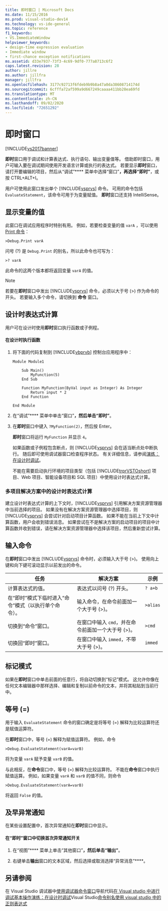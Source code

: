 ```yaml
---
title: 即时窗口 | Microsoft Docs
ms.date: 11/15/2016
ms.prod: visual-studio-dev14
ms.technology: vs-ide-general
ms.topic: reference
f1_keywords:
- VS.ImmediateWindow
helpviewer_keywords:
- design-time expression evaluation
- Immediate window
- first-chance exception notifications
ms.assetid: d33e7937-73f3-4c69-9df0-777a8713c6f2
caps.latest.revision: 28
author: jillre
ms.author: jillfra
manager: jillfra
ms.openlocfilehash: 3177c92713f6fdeb9b9b8a47a0da38608714174d
ms.sourcegitcommit: 6cfffa72af599a9d667249caaaa411bb28ea69fd
ms.translationtype: MT
ms.contentlocale: zh-CN
ms.lasthandoff: 09/02/2020
ms.locfileid: "72651292"
---
```

# <a name="immediate-window"></a>即时窗口
[!INCLUDE[vs2017banner](../../includes/vs2017banner.md)]

**即时**窗口用于调试和计算表达式、执行语句、输出变量值等。 借助即时窗口，用户可输入要在调试期间使用开发语言计算或执行的表达式。 若要显示**即时**窗口，请打开要编辑的项目，然后从“调试”**** 菜单中选择“窗口”****，再选择“即时”****，或按 CTRL+ALT+I。

 用户可使用此窗口发出单个 [!INCLUDE[vsprvs](../../includes/vsprvs-md.md)] 命令。 可用的命令包括 `EvaluateStatement`，该命令可用于为变量赋值。 **即时**窗口还支持 IntelliSense。

## <a name="displaying-the-values-of-variables"></a>显示变量的值
 此窗口在调试应用程序时特别有用。 例如，若要检查变量的值 `varA` ，可以使用 [Print 命令](../../ide/reference/print-command.md)：

```
>Debug.Print varA
```

 问号 (?) 是 `Debug.Print` 的别名，所以此命令也可写为：

```
>? varA
```

 此命令的这两个版本都将返回变量 `varA` 的值。

> [!NOTE]
> 若要在**即时**窗口中发出 [!INCLUDE[vsprvs](../../includes/vsprvs-md.md)] 命令，必须以大于号 (>) 作为命令的开头。 若要输入多个命令，请切换到 **命令** 窗口。

## <a name="design-time-expression-evaluation"></a>设计时表达式计算
 用户可在设计时使用**即时**窗口执行函数或子例程。

#### <a name="to-execute-a-function-at-design-time"></a>在设计时执行函数

1. 将下面的代码复制到 [!INCLUDE[vbprvb](../../includes/vbprvb-md.md)] 控制台应用程序中：

   ```
   Module Module1

       Sub Main()
           MyFunction(5)
       End Sub

       Function MyFunction(ByVal input as Integer) As Integer
           Return input * 2
       End Function

   End Module
   ```

2. 在“调试”**** 菜单中单击“窗口”****，然后单击“即时”****。

3. 在**即时**窗口中键入 `?MyFunction(2)`，然后按 Enter。

    **即时**窗口将运行 `MyFunction` 并显示 `4`。

   如果函数或子例程包含断点，则 [!INCLUDE[vsprvs](../../includes/vsprvs-md.md)] 会在适当断点处中断执行。 随后即可使用调试器窗口检查程序状态。 有关详细信息，请参阅[演练：在设计时调试](../../debugger/walkthrough-debugging-at-design-time.md)。

   不能在需要启动执行环境的项目类型（包括 [!INCLUDE[trprVSTOshort](../../includes/trprvstoshort-md.md)] 项目、Web 项目、智能设备项目和 SQL 项目）中使用设计时表达式计算。

### <a name="design-time-expression-evaluation-in-multi-project-solutions"></a>多项目解决方案中的设计时表达式计算
 建立设计时表达式计算的上下文时，[!INCLUDE[vsprvs](../../includes/vsprvs-md.md)] 引用解决方案资源管理器中当前选择的项目。 如果没有在解决方案资源管理器中选择项目，则 [!INCLUDE[vsprvs](../../includes/vsprvs-md.md)] 会尝试针对启动项目计算函数。 如果不能在当前上下文中计算函数，用户会收到错误消息。 如果尝试在不是解决方案的启动项目的项目中计算函数并收到错误，请在解决方案资源管理器中选择该项目，然后重新尝试计算。

## <a name="entering-commands"></a>输入命令
 在**即时**窗口中发出 [!INCLUDE[vsprvs](../../includes/vsprvs-md.md)] 命令时，必须输入大于号 (>)。 使用向上键和向下键可滚动显示以前发出的命令。

|任务|解决方案|示例|
|----------|--------------|-------------|
|计算表达式的值。|表达式以问号 (?) 开头。|`? a+b`|
|在“即时”模式下临时进入“命令”模式（以执行单个命令）。|输入命令，在命令前面加一个大于号 (>)。|`>alias`|
|切换到“命令”窗口。|在窗口中输入 `cmd`，并在命令前面加一个大于号 (>)。|`>cmd`|
|切换回“即时”窗口。|在窗口中输入 `immed`，不带大于号 (>)。|`immed`|

## <a name="mark-mode"></a>标记模式
 如果在**即时**窗口中单击前面的任意行，将自动切换到“标记”模式。 这允许你像在任何文本编辑器中那样选择、编辑和复制以前命令的文本，并将其粘贴到当前行中。

## <a name="the-equals--sign"></a>等号 (=)
 用于输入 `EvaluateStatement` 命令的窗口确定是将等号 (=) 解释为比较运算符还是赋值运算符。

 在**即时**窗口中，等号 (=) 解释为赋值运算符。 例如，命令

```
>Debug.EvaluateStatement(varA=varB)
```

 将为变量 `varA` 赋予变量 `varB` 的值。

 与此相反，在**命令**窗口中，等号 (=) 解释为比较运算符。 不能在**命令**窗口中执行赋值运算。 例如，如果变量 `varA` 和 `varB` 的值不同，则命令

```
>Debug.EvaluateStatement(varA=varB)
```

 将返回 `False` 的值。

## <a name="first-chance-exception-notifications"></a>及早异常通知
 在某些设置配置中，首次异常通知在**即时**窗口中显示。

#### <a name="to-toggle-first-chance-exception-notifications-in-the-immediate-window"></a>在“即时”窗口中切换首次异常通知开关

1. 在“视图”**** 菜单上单击“其他窗口”****，然后单击“输出”****。

2. 右键单击**输出**窗口的文本区域，然后选择或取消选择“异常消息”****。

## <a name="see-also"></a>另请参阅
 在 Visual Studio 调试器中[使用调试器](../../debugger/navigating-through-code-with-the-debugger.md)[命令窗口](../../ide/reference/command-window.md)导航代码[在 Visual studio 中进行调试](../../debugger/debugging-in-visual-studio.md)[基本](../../debugger/debugger-basics.md)[操作演练：在设计时调试](../../debugger/walkthrough-debugging-at-design-time.md)Visual Studio[命令别名](../../ide/reference/visual-studio-command-aliases.md)[使用 visual studio 中的正则表达式](../../ide/using-regular-expressions-in-visual-studio.md)
